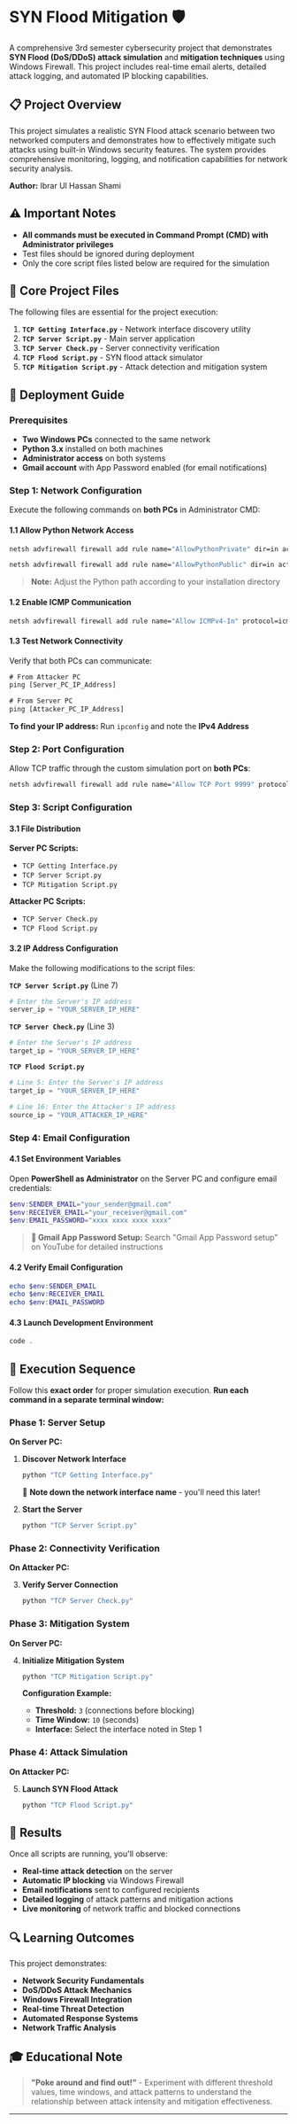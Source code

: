 # SYN Flood Mitigation 🛡️

A comprehensive 3rd semester cybersecurity project that demonstrates **SYN Flood (DoS/DDoS) attack simulation** and **mitigation techniques** using Windows Firewall. This project includes real-time email alerts, detailed attack logging, and automated IP blocking capabilities.

## 📋 Project Overview

This project simulates a realistic SYN Flood attack scenario between two networked computers and demonstrates how to effectively mitigate such attacks using built-in Windows security features. The system provides comprehensive monitoring, logging, and notification capabilities for network security analysis.

**Author:** Ibrar Ul Hassan Shami

## ⚠️ Important Notes

- **All commands must be executed in Command Prompt (CMD) with Administrator privileges**
- Test files should be ignored during deployment
- Only the core script files listed below are required for the simulation

## 📁 Core Project Files

The following files are essential for the project execution:

1. **`TCP Getting Interface.py`** - Network interface discovery utility
2. **`TCP Server Script.py`** - Main server application
3. **`TCP Server Check.py`** - Server connectivity verification
4. **`TCP Flood Script.py`** - SYN flood attack simulator
5. **`TCP Mitigation Script.py`** - Attack detection and mitigation system

## 🚀 Deployment Guide

### Prerequisites

- **Two Windows PCs** connected to the same network
- **Python 3.x** installed on both machines
- **Administrator access** on both systems
- **Gmail account** with App Password enabled (for email notifications)

### Step 1: Network Configuration

Execute the following commands on **both PCs** in Administrator CMD:

#### 1.1 Allow Python Network Access

```cmd
netsh advfirewall firewall add rule name="AllowPythonPrivate" dir=in action=allow program="C:\Users\DELL\AppData\Local\Programs\Python\Python313\python.exe" profile=private

netsh advfirewall firewall add rule name="AllowPythonPublic" dir=in action=allow program="C:\Users\DELL\AppData\Local\Programs\Python\Python313\python.exe" profile=public
```

> **Note:** Adjust the Python path according to your installation directory

#### 1.2 Enable ICMP Communication

```cmd
netsh advfirewall firewall add rule name="Allow ICMPv4-In" protocol=icmpv4 dir=in action=allow
```

#### 1.3 Test Network Connectivity

Verify that both PCs can communicate:

```cmd
# From Attacker PC
ping [Server_PC_IP_Address]

# From Server PC  
ping [Attacker_PC_IP_Address]
```

**To find your IP address:** Run `ipconfig` and note the **IPv4 Address**

### Step 2: Port Configuration

Allow TCP traffic through the custom simulation port on **both PCs**:

```cmd
netsh advfirewall firewall add rule name="Allow TCP Port 9999" protocol=TCP dir=in localport=9999 action=allow
```

### Step 3: Script Configuration

#### 3.1 File Distribution

**Server PC Scripts:**
- `TCP Getting Interface.py`
- `TCP Server Script.py`
- `TCP Mitigation Script.py`

**Attacker PC Scripts:**
- `TCP Server Check.py`
- `TCP Flood Script.py`

#### 3.2 IP Address Configuration

Make the following modifications to the script files:

**`TCP Server Script.py`** (Line 7)
```python
# Enter the Server's IP address
server_ip = "YOUR_SERVER_IP_HERE"
```

**`TCP Server Check.py`** (Line 3)
```python
# Enter the Server's IP address
target_ip = "YOUR_SERVER_IP_HERE"
```

**`TCP Flood Script.py`**
```python
# Line 5: Enter the Server's IP address
target_ip = "YOUR_SERVER_IP_HERE"

# Line 16: Enter the Attacker's IP address
source_ip = "YOUR_ATTACKER_IP_HERE"
```

### Step 4: Email Configuration

#### 4.1 Set Environment Variables

Open **PowerShell as Administrator** on the Server PC and configure email credentials:

```powershell
$env:SENDER_EMAIL="your_sender@gmail.com"
$env:RECEIVER_EMAIL="your_receiver@gmail.com"
$env:EMAIL_PASSWORD="xxxx xxxx xxxx xxxx"
```

> **📧 Gmail App Password Setup:** Search "Gmail App Password setup" on YouTube for detailed instructions

#### 4.2 Verify Email Configuration

```powershell
echo $env:SENDER_EMAIL
echo $env:RECEIVER_EMAIL
echo $env:EMAIL_PASSWORD
```

#### 4.3 Launch Development Environment

```powershell
code .
```

## 🎯 Execution Sequence

Follow this **exact order** for proper simulation execution. **Run each command in a separate terminal window:**

### Phase 1: Server Setup

**On Server PC:**

1. **Discover Network Interface**
   ```bash
   python "TCP Getting Interface.py"
   ```
   📝 **Note down the network interface name** - you'll need this later!

2. **Start the Server**
   ```bash
   python "TCP Server Script.py"
   ```

### Phase 2: Connectivity Verification

**On Attacker PC:**

3. **Verify Server Connection**
   ```bash
   python "TCP Server Check.py"
   ```

### Phase 3: Mitigation System

**On Server PC:**

4. **Initialize Mitigation System**
   ```bash
   python "TCP Mitigation Script.py"
   ```
   
   **Configuration Example:**
   - **Threshold:** `3` (connections before blocking)
   - **Time Window:** `10` (seconds)
   - **Interface:** Select the interface noted in Step 1

### Phase 4: Attack Simulation

**On Attacker PC:**

5. **Launch SYN Flood Attack**
   ```bash
   python "TCP Flood Script.py"
   ```

## 🎉 Results

Once all scripts are running, you'll observe:

- **Real-time attack detection** on the server
- **Automatic IP blocking** via Windows Firewall
- **Email notifications** sent to configured recipients
- **Detailed logging** of attack patterns and mitigation actions
- **Live monitoring** of network traffic and blocked connections

## 🔍 Learning Outcomes

This project demonstrates:

- **Network Security Fundamentals**
- **DoS/DDoS Attack Mechanics**
- **Windows Firewall Integration**
- **Real-time Threat Detection**
- **Automated Response Systems**
- **Network Traffic Analysis**

## 🎓 Educational Note

> **"Poke around and find out!"** - Experiment with different threshold values, time windows, and attack patterns to understand the relationship between attack intensity and mitigation effectiveness.

---
